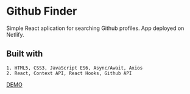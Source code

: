 # Github Finder

Simple React aplication for searching Github profiles. App deployed on Netlify.

## Built with
```
1. HTML5, CSS3, JavaScript ES6, Async/Await, Axios
2. React, Context API, React Hooks, Github API
```

[DEMO](https://sleepy-wiles-6168e7.netlify.com/)
